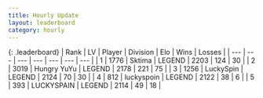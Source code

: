 ```yaml
---
title: Hourly Update
layout: leaderboard
category: hourly
---
```


{: .leaderboard}
| Rank | LV | Player | Division | Elo | Wins | Losses |
| --- | --- | --- | --- | --- | --- | --- |
| <span data-change="0">1</span> | 1776 | <span title="ID: 353063">Sktima</span> | LEGEND | <span data-change="0">2203</span> | <span data-change="0">124</span> | <span data-change="0">30</span> |
| <span data-change="0">2</span> | 3019 | <span title="ID: 164871">Hungry YuYu</span> | LEGEND | <span data-change="-3">2178</span> | <span data-change="3">221</span> | <span data-change="1">75</span> |
| <span data-change="0">3</span> | 1256 | <span title="ID: 498412">LuckySpin</span> | LEGEND | <span data-change="0">2124</span> | <span data-change="0">70</span> | <span data-change="0">30</span> |
| <span data-change="0">4</span> | 812 | <span title="ID: 512212">luckyspoin</span> | LEGEND | <span data-change="0">2122</span> | <span data-change="0">38</span> | <span data-change="0">6</span> |
| <span data-change="0">5</span> | 393 | <span title="ID: 623829">LUCKYSPAIN</span> | LEGEND | <span data-change="0">2114</span> | <span data-change="0">49</span> | <span data-change="0">18</span> |